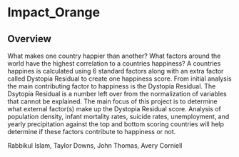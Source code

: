 # Impact_Orange

## Overview
What makes one country happier than another? What factors around the world have the highest correlation to a countries happiness? A countries happines is calculated using 6 standard factors along with an extra factor called Dystopia Residual to create one happiness score. From initial analysis the main contributing factor to happiness is the Dystopia Residual. The Dsytopia Residual is a number left over from the normalization of variables that cannot be explained. The main focus of this project is to determine what external factor(s) make up the Dystopia Residual score. Analysis of population density, infant mortality rates, suicide rates, unemployment, and yearly precipitation against the top and bottom scoring countries will help determine if these factors contribute to happiness or not. 


Rabbikul Islam, Taylor Downs, John Thomas, Avery Corniell
